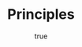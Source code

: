 ---
title: "Principles"
bookCover: "/assets/book-covers/principles.jpg"
slug: "principles"
bookAuthor: "Ray Dalio"
rating: 10
done: false
tags: []
detailedNotes: false
amazonLink: ""
author:
  name: Rico Trebeljahr
  picture: "/assets/blog/profile.jpeg"
---